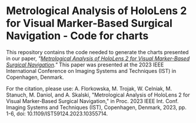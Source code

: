 # Metrological  Analysis of HoloLens 2 for Visual Marker-Based Surgical Navigation - Code for charts
This repository contains the code needed to generate the charts presented in our paper, *"[Metrological Analysis of HoloLens 2 for Visual Marker-Based Surgical Navigation](https://ieeexplore.ieee.org/document/10355714)."* This paper was presented at the 2023 IEEE International Conference on Imaging Systems and Techniques (IST) in Copenhagen, Denmark.

For the citation, please use: 
A. Florkowska, M. Trojak, W. Celniak, M. Stanuch, M. Daniol, and A. Skalski, "Metrological Analysis of HoloLens 2 for Visual Marker-Based Surgical Navigation," in Proc. 2023 IEEE Int. Conf. Imaging Systems and Techniques (IST), Copenhagen, Denmark, 2023, pp. 1-6, doi: 10.1109/IST59124.2023.10355714.





